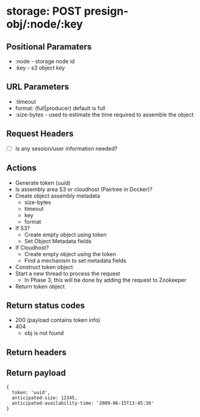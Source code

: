 # storage: POST presign-obj/:node/:key

## Positional Paramaters
- :node - storage node id
- :key - s3 object key

## URL Parameters
- :timeout
- format: (full|producer) default is full
- :size-bytes - used to estimate the time required to assemble the object

## Request Headers

- [ ] Is any session/user information needed?

## Actions

- Generate token (uuid)
- Is assembly area S3 or cloudhost (Pairtree in Docker)?
- Create object assembly metadata
  - size-bytes
  - timeout
  - key
  - format
- If S3?
  - Create empty object using token
  - Set Object Metadata fields
- If Cloudhost?
  - Create empty object using the token
  - Find a mechanism to set metadata fields
- Construct token object
- Start a new thread to process the request
  - In Phase 3, this will be done by adding the request to Zookeeper
- Return token object

## Return status codes
- 200 (payload contains token info)
- 404
  - obj is not found

## Return headers

## Return payload

```
{
  token: 'uuid',
  anticipated-size: 12345,
  anticipated-availability-time: '2009-06-15T13:45:30'
}
```

